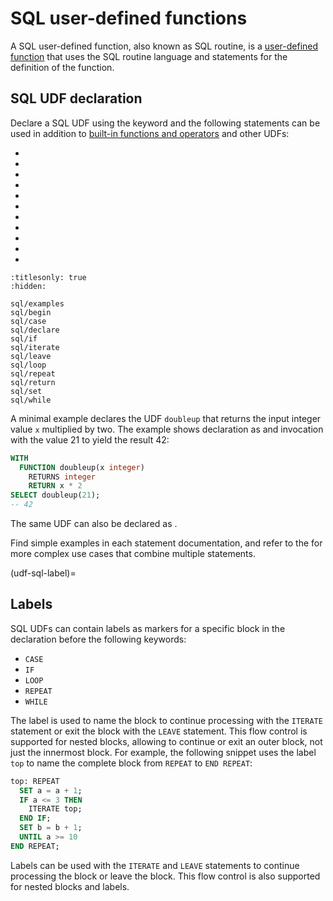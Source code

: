 # SQL user-defined functions

A SQL user-defined function, also known as SQL routine, is a [user-defined
function](/udf) that uses the SQL routine language and statements for the
definition of the function.

## SQL UDF declaration

Declare a SQL UDF using the [](/udf/function) keyword and the following
statements can be used in addition to [built-in functions and
operators](/functions) and other UDFs:

* [](/udf/sql/begin)
* [](/udf/sql/case)
* [](/udf/sql/declare)
* [](/udf/sql/if)
* [](/udf/sql/iterate)
* [](/udf/sql/leave)
* [](/udf/sql/loop)
* [](/udf/sql/repeat)
* [](/udf/sql/return)
* [](/udf/sql/set)
* [](/udf/sql/while)

```{toctree}
:titlesonly: true
:hidden:

sql/examples
sql/begin
sql/case
sql/declare
sql/if
sql/iterate
sql/leave
sql/loop
sql/repeat
sql/return
sql/set
sql/while
```

A minimal example declares the UDF `doubleup` that returns the input integer
value `x` multiplied by two. The example shows declaration as [](udf-inline) and
invocation with the value 21 to yield the result 42:

```sql
WITH
  FUNCTION doubleup(x integer)
    RETURNS integer
    RETURN x * 2
SELECT doubleup(21);
-- 42
```

The same UDF can also be declared as [](udf-catalog).

Find simple examples in each statement documentation, and refer to the
[](/udf/sql/examples) for more complex use cases that combine multiple
statements.

(udf-sql-label)=
## Labels

SQL UDFs can contain labels as markers for a specific block in the declaration
before the following keywords:

* `CASE`
* `IF`
* `LOOP`
* `REPEAT`
* `WHILE`

The label is used to name the block to continue processing with the `ITERATE`
statement or exit the block with the `LEAVE` statement. This flow control is
supported for nested blocks, allowing to continue or exit an outer block, not
just the innermost block. For example, the following snippet uses the label
`top` to name the complete block from `REPEAT` to `END REPEAT`:

```sql
top: REPEAT
  SET a = a + 1;
  IF a <= 3 THEN
    ITERATE top;
  END IF;
  SET b = b + 1;
  UNTIL a >= 10
END REPEAT;
```

Labels can be used with the `ITERATE` and `LEAVE` statements to continue
processing the block or leave the block. This flow control is also supported for
nested blocks and labels.
